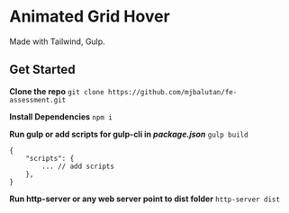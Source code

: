 # Animated Grid Hover
Made with Tailwind, Gulp.
## Get Started
**Clone the repo**
`git clone https://github.com/mjbalutan/fe-assessment.git`

**Install Dependencies**
`npm i`

**Run gulp or add scripts for gulp-cli in _package.json_**
`gulp build`

```
{
    "scripts": {
        ... // add scripts
    }, 
}
```

**Run http-server or any web server point to dist folder**
`http-server dist`